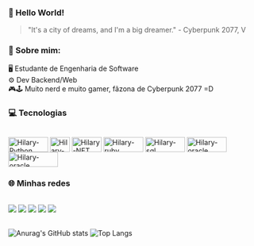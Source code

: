 ### 👋 Hello World! 

> "It's a city of dreams, and I'm a big dreamer." - Cyberpunk 2077, V

### 🚀 Sobre mim:

   🖥 Estudante de Engenharia de Software     
   ⚙  Dev Backend/Web                                           
   🎮🕹   Muito nerd e muito gamer, fãzona de Cyberpunk 2077 =D

### 💻 Tecnologias

<div style="display: inline_block"><br>
  <img align="center" alt="Hilary-Python" height="30" width="80" src="https://img.shields.io/badge/Python-3776AB?style=for-the-badge&logo=python&logoColor=white">
  <img align="center" alt="Hilary-Csharp" height="30" width="40" src="https://img.shields.io/badge/C%23-239120?style=for-the-badge&logo=c-sharp&logoColor=white">
  <img align="center" alt="Hilary-NET" height="30" width="60" src="https://img.shields.io/badge/.NET-5C2D91?style=for-the-badge&logo=.net&logoColor=white">
  <img align="center" alt="Hilary-ruby" height="30" width="80" src="https://img.shields.io/badge/MySQL-00000F?style=for-the-badge&logo=mysql&logoColor=white">
  <img align="center" alt="Hilary-sql" height="30" width="80" src="https://img.shields.io/badge/Ruby-CC342D?style=for-the-badge&logo=ruby&logoColor=white">
  <img align="center" alt="Hilary-oracle" height="30" width="80" src="https://img.shields.io/badge/Oracle-F80000?style=for-the-badge&logo=oracle&logoColor=black">
  <img align="center" alt="Hilary-oracle" height="30" width="100" src="https://img.shields.io/badge/GitHub-100000?style=for-the-badge&logo=github&logoColor=white">
</div>

### 🌐 Minhas redes

<div> 
  <div style="display: inline_block"><br>
  <a href="https://instagram.com/hilarysantiag" target="_blank"><img src="https://img.shields.io/badge/-Instagram-%23E4405F?style=for-the-badge&logo=instagram&logoColor=white" target="_blank"></a>
  <a href="https://www.linkedin.com/in/hilarysantiag" target="_blank"><img src="https://img.shields.io/badge/-LinkedIn-%230077B5?style=for-the-badge&logo=linkedin&logoColor=white" target="_blank"></a>
  <a href="https://linktr.ee/hilarysantiag" target="_blank"><img src="https://img.shields.io/badge/linktree-39E09B?style=for-the-badge&logo=linktree&logoColor=white" target="_blank"></a> 
  <a href="" target="_blank"><img src="https://img.shields.io/badge/Discord-7289DA?style=for-the-badge&logo=discord&logoColor=white"_blank"></a>
  <a href="" target="_blank"><img src="https://img.shields.io/badge/Twitch-9146FF?style=for-the-badge&logo=twitch&logoColor=white"></a>
</div>

##
![Anurag's GitHub stats](https://github-readme-stats.vercel.app/api?username=hilarysantiag&show_icons=true&theme=onedark) ![Top Langs](https://github-readme-stats.vercel.app/api/top-langs/?username=hilarysantiag&hide_progress=true&theme=onedark)


